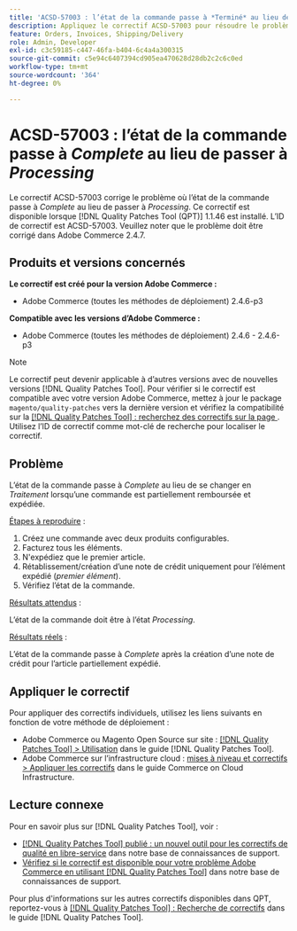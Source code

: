```yaml
---
title: 'ACSD-57003 : l’état de la commande passe à *Terminé* au lieu de passer à *Traitement*'
description: Appliquez le correctif ACSD-57003 pour résoudre le problème Adobe Commerce en raison duquel l’état de la commande passe à *Terminé* au lieu de passer à *Traitement*.
feature: Orders, Invoices, Shipping/Delivery
role: Admin, Developer
exl-id: c3c59185-c447-46fa-b404-6c4a4a300315
source-git-commit: c5e94c6407394cd905ea470628d28db2c2c6c0ed
workflow-type: tm+mt
source-wordcount: '364'
ht-degree: 0%

---
```


# ACSD-57003 : l’état de la commande passe à *Complete* au lieu de passer à *Processing*

Le correctif ACSD-57003 corrige le problème où l’état de la commande passe à *Complete* au lieu de passer à *Processing*. Ce correctif est disponible lorsque [!DNL Quality Patches Tool (QPT)] 1.1.46 est installé. L’ID de correctif est ACSD-57003. Veuillez noter que le problème doit être corrigé dans Adobe Commerce 2.4.7.

## Produits et versions concernés

**Le correctif est créé pour la version Adobe Commerce :**

* Adobe Commerce (toutes les méthodes de déploiement) 2.4.6-p3

**Compatible avec les versions d’Adobe Commerce :**

* Adobe Commerce (toutes les méthodes de déploiement) 2.4.6 - 2.4.6-p3

>[!NOTE]
>
>Le correctif peut devenir applicable à d’autres versions avec de nouvelles versions [!DNL Quality Patches Tool]. Pour vérifier si le correctif est compatible avec votre version Adobe Commerce, mettez à jour le package `magento/quality-patches` vers la dernière version et vérifiez la compatibilité sur la [[!DNL Quality Patches Tool] : recherchez des correctifs sur la page ](https://experienceleague.adobe.com/tools/commerce-quality-patches/index.html?lang=fr). Utilisez l’ID de correctif comme mot-clé de recherche pour localiser le correctif.

## Problème

L’état de la commande passe à *Complete* au lieu de se changer en *Traitement* lorsqu’une commande est partiellement remboursée et expédiée.

<u>Étapes à reproduire</u> :

1. Créez une commande avec deux produits configurables.
1. Facturez tous les éléments.
1. N&#39;expédiez que le premier article.
1. Rétablissement/création d’une note de crédit uniquement pour l’élément expédié (*premier élément*).
1. Vérifiez l’état de la commande.

<u>Résultats attendus</u> :

L’état de la commande doit être à l’état _Processing_.

<u>Résultats réels</u> :

L’état de la commande passe à *Complete* après la création d’une note de crédit pour l’article partiellement expédié.

## Appliquer le correctif

Pour appliquer des correctifs individuels, utilisez les liens suivants en fonction de votre méthode de déploiement :

* Adobe Commerce ou Magento Open Source sur site : [[!DNL Quality Patches Tool] > Utilisation](https://experienceleague.adobe.com/docs/commerce-operations/tools/quality-patches-tool/usage.html?lang=fr) dans le guide [!DNL Quality Patches Tool].
* Adobe Commerce sur l’infrastructure cloud : [mises à niveau et correctifs > Appliquer les correctifs](https://experienceleague.adobe.com/docs/commerce-cloud-service/user-guide/develop/upgrade/apply-patches.html?lang=fr) dans le guide Commerce on Cloud Infrastructure.

## Lecture connexe

Pour en savoir plus sur [!DNL Quality Patches Tool], voir :

* [[!DNL Quality Patches Tool] publié : un nouvel outil pour les correctifs de qualité en libre-service](/help/announcements/adobe-commerce-announcements/magento-quality-patches-released-new-tool-to-self-serve-quality-patches.md) dans notre base de connaissances de support.
* [Vérifiez si le correctif est disponible pour votre problème Adobe Commerce en utilisant  [!DNL Quality Patches Tool]](/help/support-tools/patches-available-in-qpt-tool/check-patch-for-magento-issue-with-magento-quality-patches.md) dans notre base de connaissances de support.

Pour plus d&#39;informations sur les autres correctifs disponibles dans QPT, reportez-vous à [[!DNL Quality Patches Tool] : Recherche de correctifs](https://experienceleague.adobe.com/tools/commerce-quality-patches/index.html?lang=fr) dans le guide [!DNL Quality Patches Tool].
